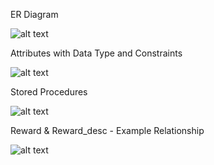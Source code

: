ER Diagram

![alt text](https://github.com/bquigley1/TFS/blob/database_update/database/DB_ERD_Data_Model.png)

Attributes with Data Type and Constraints

![alt text](https://github.com/bquigley1/TFS/blob/add-stored-procedures/database/attributes_tabularized.PNG)

Stored Procedures

![alt text](https://github.com/bquigley1/TFS/blob/add-stored-procedures/database/tabular_stored_procedures.PNG)

Reward & Reward_desc - Example Relationship

![alt text](https://github.com/bquigley1/TFS/blob/database_update/database/DBModelExample.Reward.Reward_desc.png)


